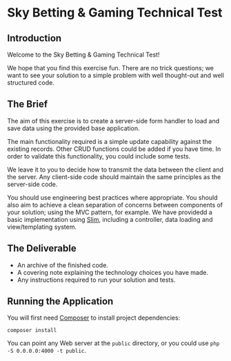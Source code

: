 # Sky Betting & Gaming Technical Test

## Introduction

Welcome to the Sky Betting & Gaming Technical Test!

We hope that you find this exercise fun. There are no trick questions; we want to see your solution to a simple problem with well thought-out and well structured code.


## The Brief

The aim of this exercise is to create a server-side form handler to load and save data using the provided base application.

The main functionality required is a simple update capability against the existing records. Other CRUD functions could be added if you have time. In order to validate this functionality, you could include some tests.

We leave it to you to decide how to transmit the data between the client and the server. Any client-side code should maintain the same principles as the server-side code.

You should use engineering best practices where appropriate. You should also aim to achieve a clean separation of concerns between components of your solution; using the MVC pattern, for example. We have providedd a basic implementation using [Slim](http://www.slimframework.com/), including a controller, data loading and view/templating system.

## The Deliverable

* An archive of the finished code.
* A covering note explaining the technology choices you have made.
* Any instructions required to run your solution and tests.

## Running the Application

You will first need [Composer](https://getcomposer.org/) to install project dependencies:

    composer install

You can point any Web server at the `public` directory, or you could use `php -S 0.0.0.0:4000 -t public`.
